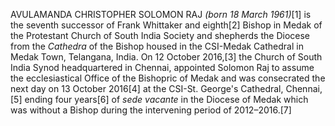 AVULAMANDA CHRISTOPHER SOLOMON RAJ _(born 18 March 1961)_[1] is the seventh successor of Frank Whittaker and eighth[2] Bishop in Medak of the Protestant Church of South India Society and shepherds the Diocese from the _Cathedra_ of the Bishop housed in the CSI-Medak Cathedral in Medak Town, Telangana, India. On 12 October 2016,[3] the Church of South India Synod headquartered in Chennai, appointed Solomon Raj to assume the ecclesiastical Office of the Bishopric of Medak and was consecrated the next day on 13 October 2016[4] at the CSI-St. George's Cathedral, Chennai,[5] ending four years[6] of _sede vacante_ in the Diocese of Medak which was without a Bishop during the intervening period of 2012–2016.[7]
